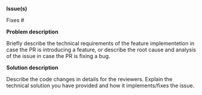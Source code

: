 **Issue(s)**

Fixes #

**Problem description**

Briefly describe the technical requirements of the feature implementetion in case the PR is introducing a feature, or describe the root cause and analysis of the issue in case the PR is fixing a bug.

**Solution description**

Describe the code changes in details for the reviewers. Explain the technical solution you have provided and how it implements/fixes the issue.